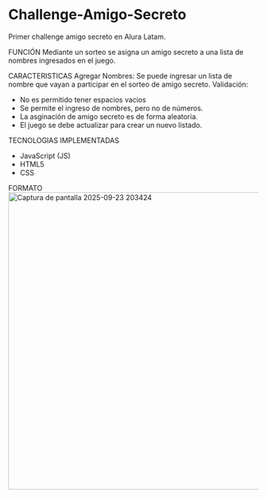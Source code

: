 # Challenge-Amigo-Secreto
Primer challenge amigo secreto en Alura Latam.

FUNCIÓN
Mediante un sorteo se asigna un amigo secreto a una lista de nombres ingresados en el juego.

CARACTERISTICAS
Agregar Nombres: Se puede ingresar un lista de nombre que vayan a participar en el sorteo de amigo secreto.
Validación:
- No es permitido tener espacios vacios
- Se permite el ingreso de nombres, pero no de números.
- La asginación de amigo secreto es de forma aleatoria.
- El juego se debe actualizar para crear un nuevo listado.

TECNOLOGIAS IMPLEMENTADAS
- JavaScript (JS)
- HTML5
- CSS

FORMATO
<img width="1366" height="599" alt="Captura de pantalla 2025-09-23 203424" src="https://github.com/user-attachments/assets/6568e374-5ec2-48aa-9ac7-0a426e674d28" />

